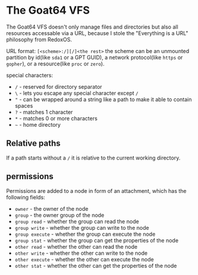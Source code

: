 # The Goat64 VFS
The Goat64 VFS doesn't only manage files and directories but also all resources accessable via a URL, because I stole the "Everything is a URL" philosophy from RedoxOS.

URL format: `[<scheme>:/][/]<the rest>`
the scheme can be an unmounted partition by id(like `sda1` or a GPT GUID), a network protocol(like `https` or `gopher`), or a resource(like `proc` or `zero`).

special characters:
* `/` - reserved for directory separator
* `\` - lets you escape any special character except `/`
* `"` - can be wrapped around a string like a path to make it able to contain spaces
* `?` - matches 1 character
* `*` - matches 0 or more characters
* `~` - home directory

## Relative paths
If a path starts without a `/` it is relative to the current working directory.

## permissions
Permissions are added to a node in form of an attachment, which has the following fields:
* `owner` - the owner of the node
* `group` - the owner group of the node
* `group read` - whether the group can read the node
* `group write` - whether the group can write to the node
* `group execute` - whether the group can execute the node
* `group stat` - whether the group can get the properties of the node
* `other read` - whether the other can read the node
* `other write` - whether the other can write to the node
* `other execute` - whether the other can execute the node
* `other stat` - whether the other can get the properties of the node